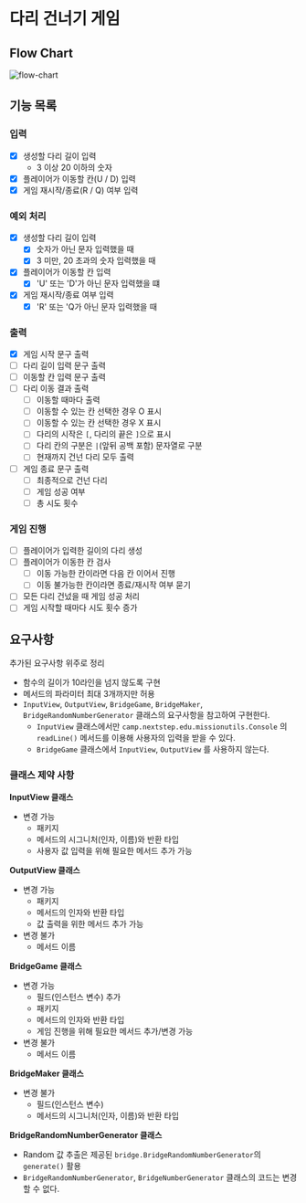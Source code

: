 # 다리 건너기 게임

## Flow Chart
![flow-chart](../../bridge-flowchart.png)

## 기능 목록

### 입력
- [x] 생성할 다리 길이 입력
  - 3 이상 20 이하의 숫자
- [x] 플레이어가 이동할 칸(U / D) 입력
- [x] 게임 재시작/종료(R / Q) 여부 입력

### 예외 처리
- [x] 생성할 다리 길이 입력
  - [x] 숫자가 아닌 문자 입력했을 때
  - [x] 3 미만, 20 초과의 숫자 입력했을 때
- [x] 플레이어가 이동할 칸 입력
  - [x] 'U' 또는 'D'가 아닌 문자 입력했을 떄
- [x] 게임 재시작/종료 여부 입력
  - [x] 'R' 또는 'Q가 아닌 문자 입력했을 때
  
### 출력
- [x] 게임 시작 문구 출력
- [ ] 다리 길이 입력 문구 출력
- [ ] 이동할 칸 입력 문구 출력
- [ ] 다리 이동 결과 출력
  - [ ] 이동할 때마다 출력
  - [ ] 이동할 수 있는 칸 선택한 경우 O 표시
  - [ ] 이동할 수 있는 칸 선택한 경우 X 표시
  - [ ] 다리의 시작은 `[`, 다리의 끝은 `]`으로 표시
  - [ ] 다리 칸의 구분은 `|`(앞뒤 공백 포함) 문자열로 구분
  - [ ] 현재까지 건넌 다리 모두 출력
- [ ] 게임 종료 문구 출력
  - [ ] 최종적으로 건넌 다리 
  - [ ] 게임 성공 여부
  - [ ] 총 시도 횟수
  
### 게임 진행
- [ ] 플레이어가 입력한 길이의 다리 생성
- [ ] 플레이어가 이동한 칸 검사
  - [ ] 이동 가능한 칸이라면 다음 칸 이어서 진행
  - [ ] 이동 불가능한 칸이라면 종료/재시작 여부 묻기
- [ ] 모든 다리 건넜을 때 게임 성공 처리
- [ ] 게임 시작할 때마다 시도 횟수 증가

## 요구사항
추가된 요구사항 위주로 정리
- 함수의 길이가 10라인을 넘지 않도록 구현
- 메서드의 파라미터 최대 3개까지만 허용
- `InputView`, `OutputView`, `BridgeGame`, `BridgeMaker`, `BridgeRandomNumberGenerator` 클래스의 요구사항을 참고하여 구현한다.
  - `InputView` 클래스에서만 `camp.nextstep.edu.missionutils.Console` 의 `readLine()` 메서드를 이용해 사용자의 입력을 받을 수 있다.
  - `BridgeGame` 클래스에서 `InputView`, `OutputView` 를 사용하지 않는다.
  
### 클래스 제약 사항

**InputView 클래스**
- 변경 가능
  - 패키지
  - 메서드의 시그니처(인자, 이름)와 반환 타입
  - 사용자 값 입력을 위해 필요한 메서드 추가 가능
  
**OutputView 클래스**
- 변경 가능
  - 패키지
  - 메서드의 인자와 반환 타입
  - 값 출력을 위한 메서드 추가 가능
- 변경 불가
  - 메서드 이름
  
**BridgeGame 클래스**
- 변경 가능
  - 필드(인스턴스 변수) 추가
  - 패키지
  - 메서드의 인자와 반환 타입
  - 게임 진행을 위해 필요한 메서드 추가/변경 가능
- 변경 불가
  - 메서드 이름
  
**BridgeMaker 클래스**
- 변경 불가
  - 필드(인스턴스 변수)
  - 메서드의 시그니처(인자, 이름)와 반환 타입
  
**BridgeRandomNumberGenerator 클래스**
- Random 값 추출은 제공된 `bridge.BridgeRandomNumberGenerator`의 `generate()` 활용
- `BridgeRandomNumberGenerator`, `BridgeNumberGenerator` 클래스의 코드는 변경할 수 없다.